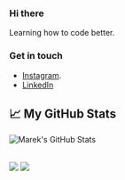 ### Hi there 

Learning how to code better.
###   Get in touch

 - [Instagram](https://instagram.com/sahil_saify_).
 - [LinkedIn](https://www.linkedin.com/in/mohammed-sahil-9870b11ba/)

## &#x1f4c8; My GitHub Stats

  <img align="center" src="https://github-readme-stats.vercel.app/api?username=sahil-m416&show_icons=true&line_height=27&count_private=true&title_color=ffffff&text_color=c9cacc&icon_color=2bbc8a&bg_color=1d1f21" alt="Marek's GitHub Stats" />

## 

<img align="center" src="https://github-readme-stats.vercel.app/api/top-langs/?username=sahil-m416&title_color=ffffff&text_color=c9cacc&icon_color=2bbc8a&bg_color=1d1f21&layout=compact" />

<!-- 
<img align="center" src="https://github-readme-stats.vercel.app/api/top-langs/?username=sahil-m416&title_color=ffffff&text_color=c9cacc&icon_color=2bbc8a&bg_color=1d1f21&langs_count=10&layout=compact" />
 -->

<img align="center" src="https://github-readme-stats.vercel.app/api/top-langs/?username=sahil-m416&layout=compact&title_color=ffffff&text_color=c9cacc&icon_color=2bbc8a&bg_color=1d1f21" />

